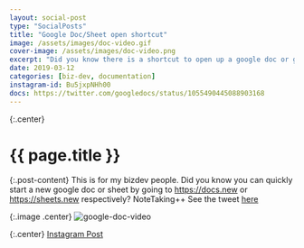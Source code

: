 ```yaml
---
layout: social-post
type: "SocialPosts"
title: "Google Doc/Sheet open shortcut"
image: /assets/images/doc-video.gif
cover-image: /assets/images/doc-video.png
excerpt: "Did you know there is a shortcut to open up a google doc or google sheet?"
date: 2019-03-12
categories: [biz-dev, documentation]
instagram-id: Bu5jxpNHh00
docs: https://twitter.com/googledocs/status/1055490445088903168
---
```

{:.center}
# {{ page.title }}


{:.post-content}
This is for my bizdev people. Did you know you can quickly 
start a new google doc or sheet by going to <a href="https://docs.new" target="_blank">https://docs.new</a> or 
<a href="https://sheets.new">https://sheets.new</a> respectively? NoteTaking++
See the tweet <a href="{{page.docs}}" target="_blank">here</a>

{:.image .center}
![google-doc-video]({{page.image}})

{:.center}
<a class="insta-link" href="https://www.instagram.com/p/{{page.instagram-id}}" target="_blank">Instagram Post</a>

